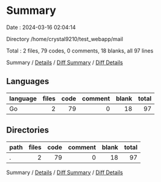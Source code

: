 # Summary

Date : 2024-03-16 02:04:14

Directory /home/crystal9210/test_webapp/mail

Total : 2 files,  79 codes, 0 comments, 18 blanks, all 97 lines

Summary / [Details](details.md) / [Diff Summary](diff.md) / [Diff Details](diff-details.md)

## Languages
| language | files | code | comment | blank | total |
| :--- | ---: | ---: | ---: | ---: | ---: |
| Go | 2 | 79 | 0 | 18 | 97 |

## Directories
| path | files | code | comment | blank | total |
| :--- | ---: | ---: | ---: | ---: | ---: |
| . | 2 | 79 | 0 | 18 | 97 |

Summary / [Details](details.md) / [Diff Summary](diff.md) / [Diff Details](diff-details.md)